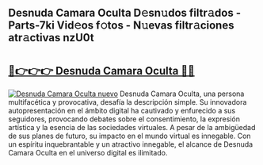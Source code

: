 ## Desnuda Camara Oculta D𝚎sn𝚞dos filtr𝚊dos - Parts-7ki Vid𝚎os f𝚘tos - N𝚞evas filtr𝚊ciones atr𝚊ctivas nzU0t

# <h2><a href="http://mb43nns.tromn.icu/?c=Desnuda+Camara+Oculta">🔗👉👉👉 Desnuda Camara Oculta 🔗🔗</a></h2>

[![Desnuda Camara Oculta nuevo](https://i.imgur.com/pEAQMta.gif)](http://mb43nns.tromn.icu/?c=Desnuda+Camara+Oculta)
Desnuda Camara Oculta, una persona multifacética y provocativa, desafía la descripción simple. Su innovadora autopresentación en el ámbito digital ha cautivado y enfurecido a sus seguidores, provocando debates sobre el consentimiento, la expresión artística y la esencia de las sociedades virtuales. A pesar de la ambigüedad de sus planes de futuro, su impacto en el mundo virtual es innegable. Con un espíritu inquebrantable y un atractivo innegable, el alcance de Desnuda Camara Oculta en el universo digital es ilimitado.
